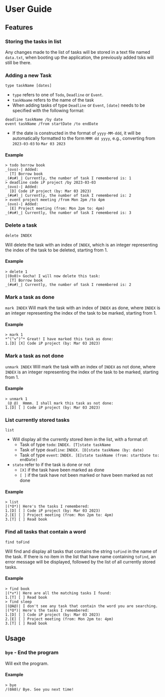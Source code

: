 # User Guide

## Features 

### Storing the tasks in list
Any changes made to the list of tasks will be stored in a text file named 
`data.txt`, when booting up the application, the previously added tsks
will still be there.

### Adding a new Task

`type taskName [dates]`
- `type` refers to one of  `Todo`, `Deadline` or `Event`.
- `taskNaame` refers to the name of the task
- When adding tasks of type `Deadline` or `Event`, `[date]` needs to be 
specified with the following format:
```
deadline taskName /by date
event taskName /from startDate /to endDate
```
- If the date is constructed in the format of `yyyy-MM-ddd`, it will be 
automatically formatted to the form `MMM dd yyyy`, e.g., converting from
`2023-03-03` to `Mar 03 2023`

#### Example
```
> todo borrow book
_(ovo)-| Added:
  [T] Borrow book
_(#o#)_| Currently, the number of task I remembered is: 1
> deadline code iP project /by 2023-03-03
_(ovo)-| Added:
  [D] Code iP project (by: Mar 03 2023)
_(#o#)_| Currently, the number of task I remembered is: 2
> event project meeting /from Mon 2pm /to 4pm
_(ovo)-| Added:
  [E] Project meeting (from: Mon 2pm to: 4pm)
_(#o#)_| Currently, the number of task I remembered is: 3
```

### Delete a task

`delete INDEX`

Will delete the task with an index of `INDEX`, which is an integer representing 
the index of the task to be deleted, starting from 1.

#### Example
```
> delete 1
|(0o0)> Gocha! I will now delete this task:
  [T] Borrow book
_(#o#)_| Currently, the number of task I remembered is: 2
```

### Mark a task as done
`mark INDEX`
Will mark the task with an index of `INDEX` as done, where 
`INDEX` is an integer representing the index of the task to be marked,
starting from 1.

#### Example
```
> mark 1
*^(^v^)^* Great! I have marked this task as done:
1.[D] [X] Code iP project (by: Mar 03 2023)
```

### Mark a task as not done
`unmark INDEX`
Will mark the task with an index of `INDEX` as not done, where
`INDEX` is an integer representing the index of the task to be marked,
starting from 1.

#### Example
```
> unmark 1
_(@_@)_ Hmmm. I shall mark this task as not done:
1.[D] [ ] Code iP project (by: Mar 03 2023)
```
### List currently stored tasks
`list`

- Will display all the currently stored item in the list, with a format of:
  - Task of type `todo`: `INDEX. [T]state taskName`
  - Task of type `deadline`: `INDEX. [D]state taskName (by: date)`
  - Task of type `event`: `INDEX. [E]state taskName (from: startDate to: endDate)`
- `state` refer to if the task is done or not
  - `[X]` if the task have been marked as done
  - `[ ]` if the task have not been marked or have been marked as not done

#### Example
```
> list
|(*O*)| Here's the tasks I remembered:
1.[D] [ ] Code iP project (by: Mar 03 2023)
2.[E] [ ] Project meeting (from: Mon 2pm to: 4pm)
3.[T] [ ] Read book
```

### Find all tasks that contain a word
`find toFind`

Will find and display all tasks that contains the string `toFind` in the name of the task.
If there is no item in the list that have name containing `toFind`, an error message will be
displayed, followed by the list of all currently stored tasks.
#### Example
```
> find book
|(*v*)| Here are all the matching tasks I found:
1.[T] [ ] Read book
> find sleep
|(@A@)| I don't see any task that contain the word you are searching.
|(*O*)| Here's the tasks I remembered:
1.[D] [ ] Code iP project (by: Mar 03 2023)
2.[E] [ ] Project meeting (from: Mon 2pm to: 4pm)
3.[T] [ ] Read book

```
## Usage

### `bye` - End the program

Will exit the program.

#### Example
```
> bye
/(0A0)/ Bye. See you next time!
```
